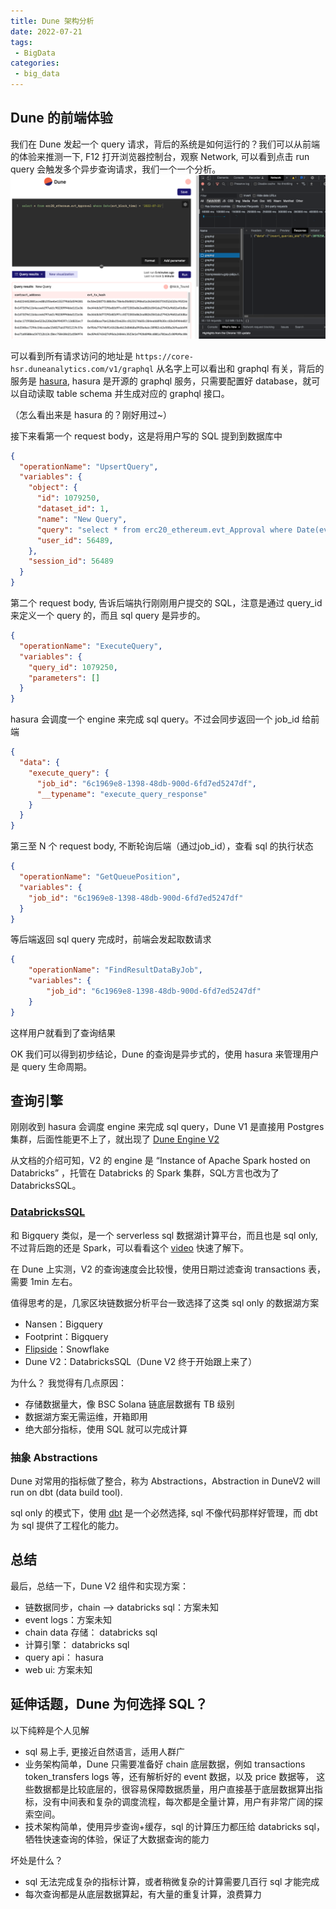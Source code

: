 ```yaml
---
title: Dune 架构分析
date: 2022-07-21
tags:
 - BigData
categories: 
 - big_data
---
```


## Dune 的前端体验
我们在 Dune 发起一个 query 请求，背后的系统是如何运行的？我们可以从前端的体验来推测一下, F12 打开浏览器控制台，观察 Network, 可以看到点击 run query 会触发多个异步查询请求，我们一个一个分析。
![img.png](./image/dune_ui.png)

可以看到所有请求访问的地址是 `https://core-hsr.duneanalytics.com/v1/graphql`
从名字上可以看出和 graphql 有关，背后的服务是 [hasura](https://hasura.io/), hasura 是开源的 graphql 服务，只需要配置好 database，就可以自动读取 table schema 并生成对应的 graphql 接口。

（怎么看出来是 hasura 的？刚好用过~）


接下来看第一个 request body，这是将用户写的 SQL 提到到数据库中
```json
{
  "operationName": "UpsertQuery",
  "variables": {
    "object": {
      "id": 1079250,
      "dataset_id": 1,
      "name": "New Query",
      "query": "select * from erc20_ethereum.evt_Approval where Date(evt_block_time) = '2022-07-21'",
      "user_id": 56489,
    },
    "session_id": 56489
  }
}
```

第二个 request body, 告诉后端执行刚刚用户提交的 SQL，注意是通过 query_id 来定义一个 query 的，而且 sql query 是异步的。
```json
{
  "operationName": "ExecuteQuery",
  "variables": {
    "query_id": 1079250,
    "parameters": []
  }
}
```
hasura 会调度一个 engine 来完成 sql query。不过会同步返回一个 job_id 给前端
```json
{
  "data": {
    "execute_query": {
      "job_id": "6c1969e8-1398-48db-900d-6fd7ed5247df",
      "__typename": "execute_query_response"
    }
  }
}
```

第三至 N 个 request body, 不断轮询后端（通过job_id），查看 sql 的执行状态
```json
{
  "operationName": "GetQueuePosition",
  "variables": {
    "job_id": "6c1969e8-1398-48db-900d-6fd7ed5247df"
  }
}
```
等后端返回 sql query 完成时，前端会发起取数请求
```json
{
    "operationName": "FindResultDataByJob",
    "variables": {
        "job_id": "6c1969e8-1398-48db-900d-6fd7ed5247df"
    }
}
```

这样用户就看到了查询结果

OK 我们可以得到初步结论，Dune 的查询是异步式的，使用 hasura 来管理用户是 query 生命周期。


## 查询引擎
刚刚收到 hasura 会调度 engine 来完成 sql query，Dune V1 是直接用 Postgres 集群，后面性能更不上了，就出现了 [Dune Engine V2](https://docs.dune.com/dune-engine-v2-beta/dunes-new-query-engine)

从文档的介绍可知，V2 的 engine 是 “Instance of Apache Spark hosted on Databricks” ，托管在 Databricks 的 Spark 集群，SQL方言也改为了 DatabricksSQL。

### [DatabricksSQL](https://databricks.com/product/databricks-sql) 
和 Bigquery 类似，是一个 serverless sql 数据湖计算平台，而且也是 sql only, 不过背后跑的还是 Spark，可以看看这个 [video](https://www.youtube.com/watch?v=OMjxlqIqSqs&ab_channel=Databricks) 快速了解下。

在 Dune 上实测，V2 的查询速度会比较慢，使用日期过滤查询 transactions 表，需要 1min 左右。


值得思考的是，几家区块链数据分析平台一致选择了这类 sql only 的数据湖方案
- Nansen：Bigquery
- Footprint：Bigquery
- [Flipside](https://flipsidecrypto.xyz/)：Snowflake
- Dune V2：DatabricksSQL（Dune V2 终于开始跟上来了）


为什么？ 我觉得有几点原因：
- 存储数据量大，像 BSC Solana 链底层数据有 TB 级别
- 数据湖方案无需运维，开箱即用
- 绝大部分指标，使用 SQL 就可以完成计算

### 抽象 Abstractions
Dune 对常用的指标做了整合，称为 Abstractions，Abstraction in DuneV2 will run on dbt (data build tool).

sql only 的模式下，使用 [dbt](https://www.getdbt.com/) 是一个必然选择, sql 不像代码那样好管理，而 dbt 为 sql 提供了工程化的能力。

## 总结

最后，总结一下，Dune V2 组件和实现方案：
- 链数据同步，chain --> databricks sql：方案未知
- event logs：方案未知
- chain data 存储： databricks sql
- 计算引擎： databricks sql
- query api： hasura
- web ui: 方案未知

## 延伸话题，Dune 为何选择 SQL？

以下纯粹是个人见解

- sql 易上手, 更接近自然语言，适用人群广
- 业务架构简单，Dune 只需要准备好 chain 底层数据，例如 transactions token_transfers logs 等，还有解析好的 event 数据，以及 price 数据等，
这些数据都是比较底层的，很容易保障数据质量，用户直接基于底层数据算出指标，没有中间表和复杂的调度流程，每次都是全量计算，用户有非常广阔的探索空间。
- 技术架构简单，使用异步查询+缓存，sql 的计算压力都压给 databricks sql，牺牲快速查询的体验，保证了大数据查询的能力

坏处是什么？
- sql 无法完成复杂的指标计算，或者稍微复杂的计算需要几百行 sql 才能完成
- 每次查询都是从底层数据算起，有大量的重复计算，浪费算力
